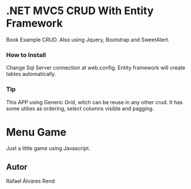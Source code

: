 # .NET MVC5 CRUD With Entity Framework

Book Example CRUD. Also using Jquery, Bootstrap and SweetAlert.

### How to Install
Change Sql Server connection at web.config. Entity framework will create tables automatically.

### Tip
This APP using Generic Grid, witch can be reuse in any other crud. It has some utilies as ordering, select columns visible and pagging.


# Menu Game
Just a little game using Javascript.

## Autor

Rafael Álvares Rend
